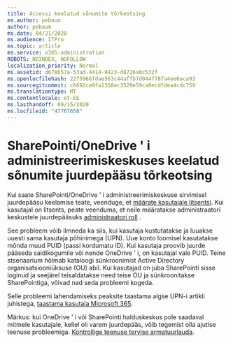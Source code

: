 ```yaml
---
title: Accessi keelatud sõnumite tõrkeotsing
ms.author: pebaum
author: pebaum
ms.date: 04/21/2020
ms.audience: ITPro
ms.topic: article
ms.service: o365-administration
ROBOTS: NOINDEX, NOFOLLOW
localization_priority: Normal
ms.assetid: d678b57a-53ad-4414-9423-d8726a0c532f
ms.openlocfilehash: 22f5966fdae563c44affb7d0447787a4ee0aca93
ms.sourcegitcommit: c6692ce0fa1358ec3529e59ca0ecdfdea4cdc759
ms.translationtype: MT
ms.contentlocale: et-EE
ms.lasthandoff: 09/15/2020
ms.locfileid: "47767658"
---
```

# <a name="troubleshoot-access-denied-messages-in-sharepointonedrive-admin-center"></a>SharePointi/OneDrive ' i administreerimiskeskuses keelatud sõnumite juurdepääsu tõrkeotsing

Kui saate SharePointi/OneDrive ' i administreerimiskeskuse sirvimisel juurdepääsu keelamise teate, veenduge, et [määrate kasutajale litsentsi](https://docs.microsoft.com/microsoft-365/admin/add-users/add-users). Kui kasutajal on litsents, peate veenduma, et neile määratakse administraatori keskustele juurdepääsuks [administraatori roll](hhttps://docs.microsoft.com/microsoft-365/admin/add-users/about-admin-roles) .

See probleem võib ilmneda ka siis, kui kasutaja kustutatakse ja luuakse uuesti sama kasutaja põhinimega (UPN). Uue konto loomisel kasutatakse mõnda muud PUID (passi kordumatu ID). Kui kasutaja proovib juurde pääseda saidikogumile või nende OneDrive ' i, on kasutajal vale PUID. Teine stsenaarium hõlmab kataloogi sünkroonimist Active Directory organisatsiooniüksuse (OU) abil. Kui kasutajad on juba SharePointi sisse loginud ja seejärel teisaldatakse need teise OU ja sünkroonitakse SharePointiga, võivad nad seda probleemi kogeda.

Selle probleemi lahendamiseks peaksite taastama algse UPN-i artikli juhistega, [taastama kasutaja Microsoft 365](https://docs.microsoft.com/microsoft-365/admin/add-users/restore-user).

Märkus: kui OneDrive ' i või SharePointi halduskeskus pole saadaval mitmele kasutajale, kellel oli varem juurdepääs, võib tegemist olla ajutise teenuse probleemiga.  [Kontrollige teenuse tervise armatuurlauda](https://portal.office.com/adminportal/home#/servicehealth).


